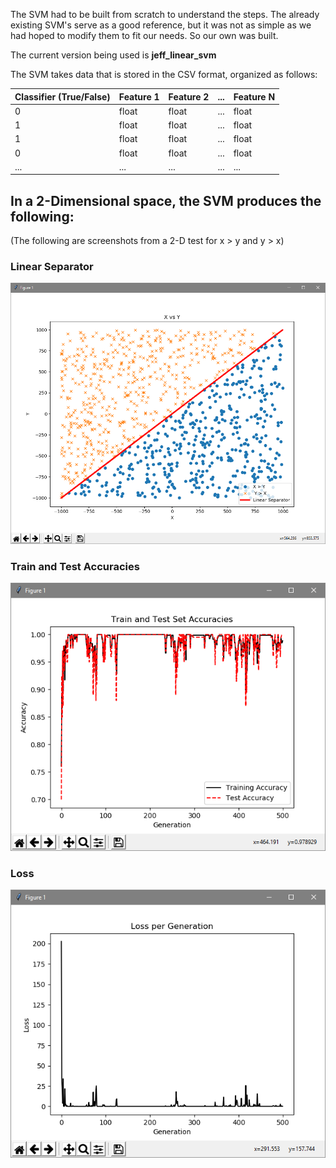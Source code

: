 The SVM had to be built from scratch to understand the steps. The already existing SVM's serve as a good reference, but it was not as simple as we had hoped to modify them to fit our needs. So our own was built.

The current version being used is **jeff_linear_svm**

The SVM takes data that is stored in the CSV format, organized as follows:

| Classifier (True/False) | Feature 1 | Feature 2 | ... | Feature N |
| ------------- | ------------- | ------------- | ------------- | ------------- |
| 0  | float  | float  | ...  | float  |
| 1  | float  | float  | ...  | float  |
| 1  | float  | float  | ...  | float  |
| 0  | float  | float  | ...  | float  |
| ...  | ...  | ...  | ...  | ...  |

## In a 2-Dimensional space, the SVM produces the following:
(The following are screenshots from a 2-D test for x > y and y > x)

### Linear Separator
![](/classification/data/images/graph1.PNG?raw=true "Linear Separator")

### Train and Test Accuracies
![](/classification/data/images/graph2.PNG?raw=true "Linear Separator")

### Loss
![](/classification/data/images/graph3.PNG?raw=true "Linear Separator")

